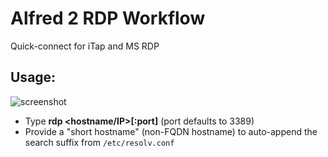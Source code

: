 # Alfred 2 RDP Workflow

Quick-connect for iTap and MS RDP

## Usage:

![screenshot](https://raw.github.com/ebarrere/alfred2-rdp/master/screenshots/screenshot.png)

* Type **rdp \<hostname/IP\>[:port]** (port defaults to 3389)
* Provide a "short hostname" (non-FQDN hostname) to auto-append the search suffix from `/etc/resolv.conf`

